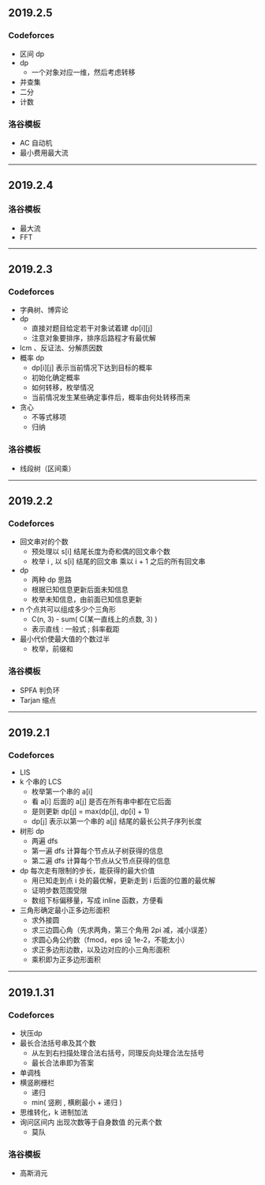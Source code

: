 ## 2019.2.5

### Codeforces
- 区间 dp
- dp
  - 一个对象对应一维，然后考虑转移
- 并查集
- 二分
- 计数

### 洛谷模板
- AC 自动机
- 最小费用最大流

--- 

## 2019.2.4

### 洛谷模板
- 最大流
- FFT

--- 

## 2019.2.3

### Codeforces
- 字典树、博弈论
- dp
  - 直接对题目给定若干对象试着建 dp[i][j]
  - 注意对象要排序，排序后路程才有最优解
- lcm 、反证法、分解质因数
- 概率 dp
  - dp[i][j] 表示当前情况下达到目标的概率
  - 初始化确定概率
  - 如何转移，枚举情况
  - 当前情况发生某些确定事件后，概率由何处转移而来
- 贪心
  - 不等式移项
  - 归纳
  
### 洛谷模板
- 线段树（区间乘）

---

## 2019.2.2

### Codeforces
- 回文串对的个数
  - 预处理以 s[i] 结尾长度为奇和偶的回文串个数
  - 枚举 i , 以 s[i] 结尾的回文串 乘以 i + 1 之后的所有回文串
- dp
  - 两种 dp 思路
  - 根据已知信息更新后面未知信息
  - 枚举未知信息，由前面已知信息更新
- n 个点共可以组成多少个三角形
  - C(n, 3) - sum( C(某一直线上的点数, 3) )
  - 表示直线 : 一般式 ; 斜率截距
- 最小代价使最大值的个数过半
  - 枚举，前缀和

### 洛谷模板
- SPFA 判负环
- Tarjan 缩点

---

## 2019.2.1

### Codeforces
- LIS
- k 个串的 LCS
  - 枚举第一个串的 a[i]
  - 看 a[i] 后面的 a[j] 是否在所有串中都在它后面
  - 是则更新 dp[j] = max(dp[j], dp[i] + 1)
  - dp[j] 表示以第一个串的 a[j] 结尾的最长公共子序列长度
- 树形 dp
  - 两遍 dfs
  - 第一遍 dfs 计算每个节点从子树获得的信息
  - 第二遍 dfs 计算每个节点从父节点获得的信息
- dp 每次走有限制的步长，能获得的最大价值
  - 用已知走到点 i 处的最优解，更新走到 i 后面的位置的最优解
  - 证明步数范围受限
  - 数组下标偏移量，写成 inline 函数，方便看
- 三角形确定最小正多边形面积
  - 求外接圆
  - 求三边圆心角（先求两角，第三个角用 2pi 减，减小误差）
  - 求圆心角公约数（fmod，eps 设 1e-2，不能太小）
  - 求正多边形边数，以及边对应的小三角形面积
  - 乘积即为正多边形面积

---

## 2019.1.31

### Codeforces
- 状压dp
- 最长合法括号串及其个数
  - 从左到右扫描处理合法右括号，同理反向处理合法左括号
  - 最长合法串即为答案
- 单调栈
- 横竖刷栅栏
  - 递归
  - min( 竖刷 , 横刷最小 + 递归 )
- 思维转化，k 进制加法
- 询问区间内 出现次数等于自身数值 的元素个数
  - 莫队

### 洛谷模板
- 高斯消元
